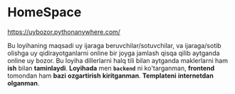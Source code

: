 # HomeSpace
https://uybozor.pythonanywhere.com/

Bu loyihaning maqsadi uy ijaraga beruvchilar/sotuvchilar, va ijaraga/sotib olishga uy qidirayotganlarni online bir joyga jamlash qisqa qilib aytganda online uy bozor.
Bu loyiha dillerlarni halq tili bilan aytganda maklerlarni ham **ish** bilan **taminlaydi**.
**Loyihada** men **`backend`** ni ko'targanman, **frontend** tomondan ham **bazi** **ozgartirish** **kiritganman**. **Templateni** **internetdan** **olganman**.